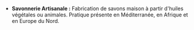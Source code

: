 - **Savonnerie Artisanale :** Fabrication de savons maison à partir d'huiles végétales ou animales. Pratique présente en Méditerranée, en Afrique et en Europe du Nord.

